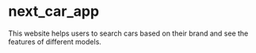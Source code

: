 # next_car_app
 This website helps users to search cars based on their brand and see the features of different models.
